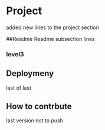 # Project
added new lines to the project section

##Readme
Readme subsection lines
### level3

## Deploymeny
last of last
## How to contrbute
last version not to push

